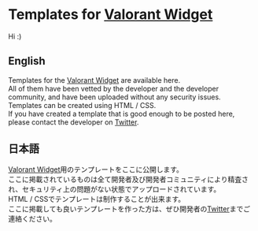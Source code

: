 Templates for [Valorant Widget](https://github.com/nolldayo/ValorantWidget)
====
Hi :)
## English
Templates for the [Valorant Widget](https://github.com/nolldayo/ValorantWidget) are available here.  
All of them have been vetted by the developer and the developer community, and have been uploaded without any security issues.  
Templates can be created using HTML / CSS.  
If you have created a template that is good enough to be posted here, please contact the developer on [Twitter](https://twitter.com/YNZjp).  

## 日本語
[Valorant Widget](https://github.com/nolldayo/ValorantWidget)用のテンプレートをここに公開します。  
ここに掲載されているものは全て開発者及び開発者コミュニティにより精査され、セキュリティ上の問題がない状態でアップロードされています。  
HTML / CSSでテンプレートは制作することが出来ます。  
ここに掲載しても良いテンプレートを作った方は、ぜひ開発者の[Twitter](https://twitter.com/YNZjp)までご連絡ください。  